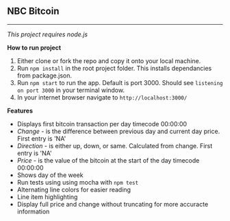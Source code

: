## NBC Bitcoin

----------


*This project requires node.js*

**How to run project**
1. Either clone or fork the repo and copy it onto your local machine.
2. Run `npm install` in the root project folder. This installs dependancies from package.json.
3. Run `npm start` to run the app. Default is port 3000. Should see `listening on port 3000` in your terminal window. 
4. In your internet browser navigate to `http://localhost:3000/`
    
**Features**

 - Displays first bitcoin transaction per day timecode 00:00:00
 - *Change*  - is the difference between previous day and current day price. First entry is 'NA'
 - *Direction*  - is either up, down, or same. Calculated from change. First entry is 'NA'
 - *Price* - is the value of the bitcoin at the start of the day timecode 00:00:00
 - Shows day of the week
 - Run tests using using mocha with `npm test`
 - Alternating line colors for easier reading
 - Line item  highlighting
 - Display full price and change without truncating for more accuracte information



